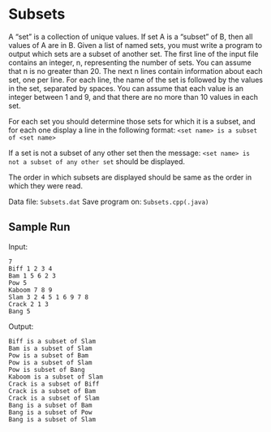 # Subsets
A “set” is a collection of unique values. If set A is a “subset” of B, then all values of A are in B. Given a list of named sets, you must write a program to output which sets are a subset of another set. The first line of the input file contains an integer, n, representing the number of sets. You can assume that n is no greater than 20. The next n lines contain information about each set, one per line. For each line, the name of the set is followed by the values in the set, separated by spaces. You can assume that each value is an integer between 1 and 9, and that there are no more than 10 values in each set.

For each set you should determine those sets for which it is a subset, and for each one display a line in the following format:
 `<set name> is a subset of <set name>`

If a set is not a subset of any other set then the message:
`<set name> is not a subset of any other set`
should be displayed.

The order in which subsets are displayed should be same as the order in which they were read.

Data file: `Subsets.dat`      Save program on: `Subsets.cpp(.java)`

## Sample Run
Input:
```
7
Biff 1 2 3 4
Bam 1 5 6 2 3
Pow 5
Kaboom 7 8 9
Slam 3 2 4 5 1 6 9 7 8
Crack 2 1 3
Bang 5
```
Output:
```
Biff is a subset of Slam
Bam is a subset of Slam
Pow is a subset of Bam
Pow is a subset of Slam
Pow is subset of Bang
Kaboom is a subset of Slam
Crack is a subset of Biff
Crack is a subset of Bam
Crack is a subset of Slam
Bang is a subset of Bam
Bang is a subset of Pow
Bang is a subset of Slam
```
